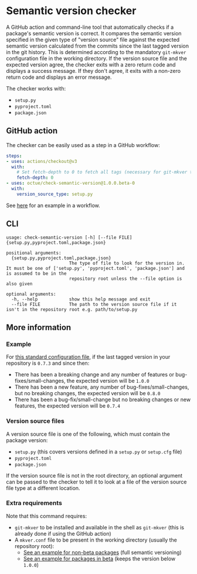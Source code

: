 # Semantic version checker
A GitHub action and command-line tool that automatically checks if a package's semantic version is correct. It compares
the semantic version specified in the given type of "version source" file against the expected semantic version
calculated from the commits since the last tagged version in the git history. This is determined according to the
mandatory `git-mkver` configuration file in the working directory. If the version source file and the expected version
agree, the checker exits with a zero return code and displays a success message. If they don't agree, it exits with a
non-zero return code and displays an error message.

The checker works with:
- `setup.py`
- `pyproject.toml`
- `package.json`

## GitHub action
The checker can be easily used as a step in a GitHub workflow:

```yaml
steps:
- uses: actions/checkout@v3
  with:
    # Set fetch-depth to 0 to fetch all tags (necessary for git-mkver to determine the correct semantic version).
    fetch-depth: 0
- uses: octue/check-semantic-version@1.0.0.beta-0
  with:
    version_source_type: setup.py
```

See [here](examples/workflow.yml) for an example in a workflow.

## CLI
```shell
usage: check-semantic-version [-h] [--file FILE] {setup.py,pyproject.toml,package.json}

positional arguments:
  {setup.py,pyproject.toml,package.json}
                        The type of file to look for the version in. It must be one of ['setup.py', 'pyproject.toml', 'package.json'] and is assumed to be in the
                        repository root unless the --file option is also given

optional arguments:
  -h, --help            show this help message and exit
  --file FILE           The path to the version source file if it isn't in the repository root e.g. path/to/setup.py
```

## More information

### Example
For [this standard configuration file](examples/mkver.conf), if the last tagged version in your
repository is `0.7.3` and since then:
* There has been a breaking change and any number of features or bug-fixes/small-changes, the expected version will
  be `1.0.0`
* There has been a new feature, any number of bug-fixes/small-changes, but no breaking changes, the expected
  version will be `0.8.0`
* There has been a bug-fix/small-change but no breaking changes or new features, the expected version will be `0.7.4`

### Version source files
A version source file is one of the following, which must contain the package version:
* `setup.py` (this covers versions defined in a `setup.py` or `setup.cfg` file)
* `pyproject.toml`
* `package.json`

If the version source file is not in the root directory, an optional argument can be passed to the checker to tell it to
look at a file of the version source file type at a different location.

### Extra requirements
Note that this command requires:
* `git-mkver` to be installed and available in the shell as `git-mkver` (this is already done if using the GitHub action)
* A `mkver.conf` file to be present in the working directory (usually the repository root):
  - [See an example for non-beta packages](examples/mkver.conf) (full semantic versioning)
  - [See an example for packages in beta](examples/mkver-for-beta-versions.conf) (keeps the version below `1.0.0`)
